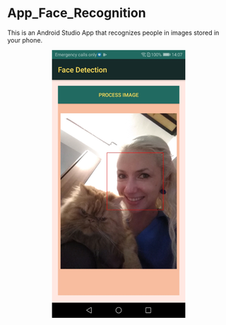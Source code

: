# App_Face_Recognition

This is an Android Studio App that recognizes people in images stored in your phone.


<p align="center" >
  <img src='./assets/3start.jpg' width=60% />
</p>
